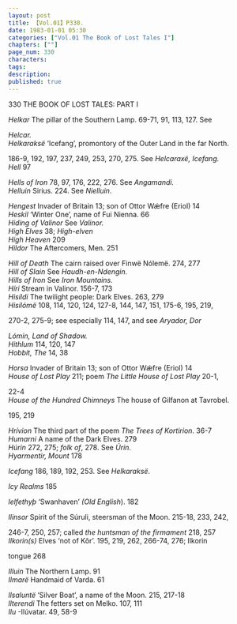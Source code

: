 ```yaml
---
layout: post
title: 【Vol.01】P330.
date: 1983-01-01 05:30
categories: ["Vol.01 The Book of Lost Tales I"]
chapters: [""]
page_num: 330
characters: 
tags: 
description: 
published: true
---
```


<p style="text-indent: 0;">
330      THE BOOK OF LOST TALES: PART I
</p>

<I>Helkar  </I> The pillar of the Southern Lamp. 69-71, 91, 113, 127. See

<I>Helcar.<BR>Helkaraksë</I> ‘Icefang’, promontory of the Outer Land in the far North.

186-9, 192, 197, 237, 249, 253, 270, 275. See <I>Helcaraxë, Icefang.<BR>Hell  </I> 97

<I>Hells of Iron   </I> 78, 97, 176, 222, 276. See <I>Angamandi.<BR>Helluin   </I> Sirius. 224. See <I>Nielluin</I>.

<I>Hengest   </I> Invader of Britain 13; son of Ottor Wǽfre (Eriol) 14<BR><I>Heskil   </I> ‘Winter One’, name of Fui Nienna. 66<BR><I>Hiding of Valinor  </I> See <I>Valinor.<BR>High Elves   </I> 38; <I>High-elven<BR>High Heaven   </I> 209<BR><I>Hildor  </I> The Aftercomers, Men. 251

<I>Hill of Death   </I> The cairn raised over Finwë Nólemë. 274, 277<BR><I>Hill of Slain   </I> See <I>Haudh-en-Ndengin.<BR>Hills of Iron   </I> See <I>Iron Mountains.<BR>Híri   </I> Stream in Valinor. 156-7, 173<BR><I>Hisildi  </I> The twilight people: Dark Elves. 263, 279<BR><I>Hisilómë  </I> 108, 114, 120, 124, 127-8, 144, 147, 151, 175-6, 195, 219,

270-2, 275-9; see especially  114, 147, and see <I>Aryador, Dor</I>

<I>Lómin, Land of Shadow.<BR>Hithlum   </I> 114, 120, 147<BR><I>Hobbit, The   </I> 14, 38

<I>Horsa   </I> Invader of Britain 13; son of Ottor Wǽfre (Eriol) 14<BR><I>House of Lost Play  </I> 211; poem <I>The Little House of Lost Play</I> 20-1,

22-4<BR><I>House of the Hundred Chimneys  </I> The house of Gilfanon at Tavrobel.

195, 219

<I>Hrívion   </I> The third part of the poem <I>The Trees of Kortirion</I>. 36-7<BR><I>Humarni   </I> A name of the Dark Elves. 279<BR><I>Húrin </I> 272, 275; <I>folk of</I>, 278. See <I>Úrin.<BR>Hyarmentir, Mount   </I> 178

<I>Icefang   </I> 186, 189, 192, 253. See <I>Helkaraksë</I>.

<I>Icy Realms   </I> 185

<I>lelfethyþ  </I> ‘Swanhaven’ <I>(Old English</I>). 182

<I>Ilinsor  </I> Spirit of the Súruli, steersman of the Moon. 215-18, 233, 242,

246-7, 250, 257; called <I>the huntsman of the firmament</I> 218, 257<BR><I>Ilkorin(s)   </I> Elves ‘not of Kôr’.  195, 219, 262, 266-74, 276; Ilkorin

tongue 268

<I>Illuin   </I> The Northern Lamp. 91<BR><I>Ilmarë   </I> Handmaid of Varda. 61

<I>llsaluntë </I> ‘Silver Boat’, a name of the Moon. 215, 217-18<BR><I>llterendi  </I> The fetters set on Melko. 107, 111<BR><I>Ilu  </I> -Ilúvatar. 49, 58-9

